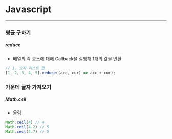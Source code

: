 # Javascript

<hr />

### 평균 구하기

##### reduce

* 배열의 각 요소에 대해 Callback을 실행해 1개의 값을 반환

```javascript
// 1. 숫자 리스트 합
[1, 2, 3, 4, 5].reduce((acc, cur) => acc + cur);
```



### 가운데 글자 가져오기

##### Math.ceil

* 올림

```javascript
Math.ceil(4) // 4
Math.ceil(4.2) // 5
Math.ceil(4.7) // 5
```











